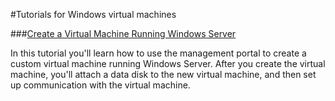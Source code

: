 <properties linkid="manage-windows-tutorials" urlDisplayName="Tutorials" pageTitle="Windows virtual machine tutorials - Windows Azure" title="Windows virtual machine tutorials - Windows Azure" metaKeywords="Windows virtual machine tutorials Windows Azure, Windows virtual machine tutorials Azure, Azure Windows virtual machine tutorials, Azure Windows virtual machine, Azure Windows vm" description="Find tutorials about using Windows virtual machines with Windows Azure." metaCanonical="" disqusComments="0" umbracoNaviHide="0" />



#Tutorials for Windows virtual machines



###[Create a Virtual Machine Running Windows Server](/en-us/manage/windows/tutorials/virtual-machine-from-gallery/)

In this tutorial you'll learn how to use the management portal to create a custom virtual machine running Windows Server. After you create the virtual machine, you'll attach a data disk to the new virtual machine, and then set up communication with the virtual machine. 
